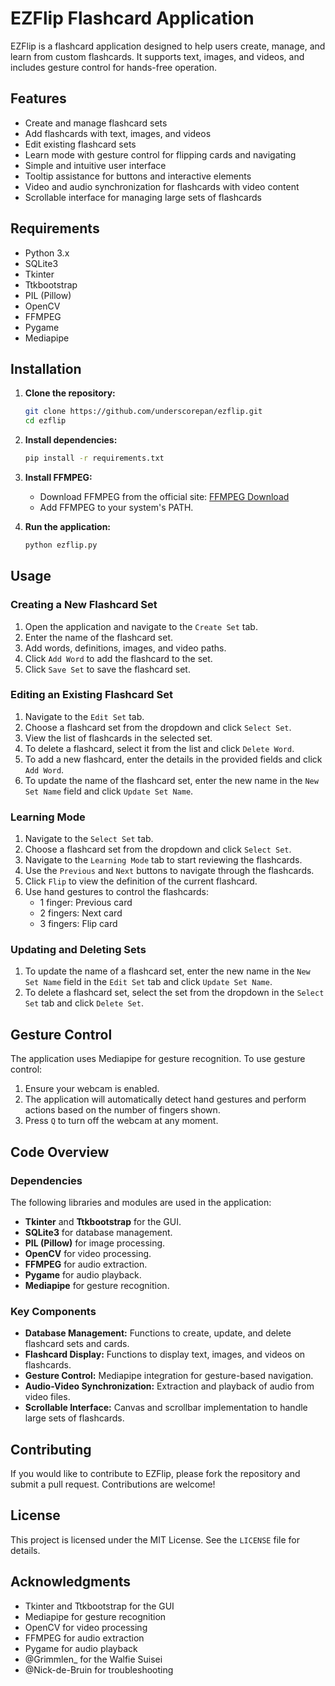 # EZFlip Flashcard Application

EZFlip is a flashcard application designed to help users create, manage, and learn from custom flashcards. It supports text, images, and videos, and includes gesture control for hands-free operation.

## Features

- Create and manage flashcard sets
- Add flashcards with text, images, and videos
- Edit existing flashcard sets
- Learn mode with gesture control for flipping cards and navigating
- Simple and intuitive user interface
- Tooltip assistance for buttons and interactive elements
- Video and audio synchronization for flashcards with video content
- Scrollable interface for managing large sets of flashcards

## Requirements

- Python 3.x
- SQLite3
- Tkinter
- Ttkbootstrap
- PIL (Pillow)
- OpenCV
- FFMPEG
- Pygame
- Mediapipe

## Installation

1. **Clone the repository:**
    ```bash
    git clone https://github.com/underscorepan/ezflip.git
    cd ezflip
    ```

2. **Install dependencies:**
    ```bash
    pip install -r requirements.txt
    ```

3. **Install FFMPEG:**
   - Download FFMPEG from the official site: [FFMPEG Download](https://ffmpeg.org/download.html)
   - Add FFMPEG to your system's PATH.

4. **Run the application:**
    ```bash
    python ezflip.py
    ```

## Usage

### Creating a New Flashcard Set

1. Open the application and navigate to the `Create Set` tab.
2. Enter the name of the flashcard set.
3. Add words, definitions, images, and video paths.
4. Click `Add Word` to add the flashcard to the set.
5. Click `Save Set` to save the flashcard set.

### Editing an Existing Flashcard Set

1. Navigate to the `Edit Set` tab.
2. Choose a flashcard set from the dropdown and click `Select Set`.
3. View the list of flashcards in the selected set.
4. To delete a flashcard, select it from the list and click `Delete Word`.
5. To add a new flashcard, enter the details in the provided fields and click `Add Word`.
6. To update the name of the flashcard set, enter the new name in the `New Set Name` field and click `Update Set Name`.

### Learning Mode

1. Navigate to the `Select Set` tab.
2. Choose a flashcard set from the dropdown and click `Select Set`.
3. Navigate to the `Learning Mode` tab to start reviewing the flashcards.
4. Use the `Previous` and `Next` buttons to navigate through the flashcards.
5. Click `Flip` to view the definition of the current flashcard.
6. Use hand gestures to control the flashcards:
   - 1 finger: Previous card
   - 2 fingers: Next card
   - 3 fingers: Flip card

### Updating and Deleting Sets

1. To update the name of a flashcard set, enter the new name in the `New Set Name` field in the `Edit Set` tab and click `Update Set Name`.
2. To delete a flashcard set, select the set from the dropdown in the `Select Set` tab and click `Delete Set`.

## Gesture Control

The application uses Mediapipe for gesture recognition. To use gesture control:

1. Ensure your webcam is enabled.
2. The application will automatically detect hand gestures and perform actions based on the number of fingers shown.
3. Press `Q` to turn off the webcam at any moment.

## Code Overview

### Dependencies

The following libraries and modules are used in the application:

- **Tkinter** and **Ttkbootstrap** for the GUI.
- **SQLite3** for database management.
- **PIL (Pillow)** for image processing.
- **OpenCV** for video processing.
- **FFMPEG** for audio extraction.
- **Pygame** for audio playback.
- **Mediapipe** for gesture recognition.

### Key Components

- **Database Management:** Functions to create, update, and delete flashcard sets and cards.
- **Flashcard Display:** Functions to display text, images, and videos on flashcards.
- **Gesture Control:** Mediapipe integration for gesture-based navigation.
- **Audio-Video Synchronization:** Extraction and playback of audio from video files.
- **Scrollable Interface:** Canvas and scrollbar implementation to handle large sets of flashcards.

## Contributing

If you would like to contribute to EZFlip, please fork the repository and submit a pull request. Contributions are welcome!

## License

This project is licensed under the MIT License. See the `LICENSE` file for details.

## Acknowledgments

- Tkinter and Ttkbootstrap for the GUI
- Mediapipe for gesture recognition
- OpenCV for video processing
- FFMPEG for audio extraction
- Pygame for audio playback
- @Grimmlen_ for the Walfie Suisei
- @Nick-de-Bruin for troubleshooting

